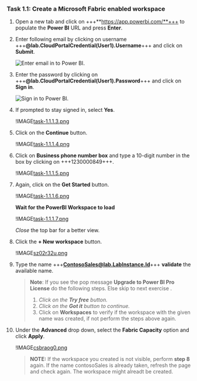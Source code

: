 ### Task 1.1: Create a Microsoft Fabric enabled workspace

1. Open a new tab and click on +++**https://app.powerbi.com/**+++ to populate the **Power BI** URL and press **Enter**.

2. Enter following email by clicking on username +++**@lab.CloudPortalCredential(User1).Username**+++ and click on **Submit**.

	![Enter email in to Power BI.](instructions240153/task-1.1.1.png)

3. Enter the password by clicking on +++**@lab.CloudPortalCredential(User1).Password**+++ and click on **Sign in**.

	![Sign in to Power BI.](instructions240153/task-1.1.1.2.png)

4. If prompted to stay signed in, select **Yes**.

	!IMAGE[task-1.1.1.3.png](instructions240153/task-1.1.1.3.png)

5. Click on the **Continue** button.

	!IMAGE[task-1.1.1.4.png](instructions240153/task-1.1.1.4.png)

6. Click on **Business phone number box** and type a 10-digit number in the box by clicking on +++1230000849+++. 

	!IMAGE[task-1.1.1.5.png](instructions240153/task-1.1.1.5.png)

7. Again, click on the **Get Started** button.

	!IMAGE[task-1.1.1.6.png](instructions240153/task-1.1.1.6.png)

	**Wait for the PowerBI Workspace to load**

	!IMAGE[task-1.1.1.7.png](instructions240153/task-1.1.1.7.png)

	*Close* the top bar for a better view.

8. Click the **+ New workspace** button.

	<!-- !IMAGE[euxmwptl.png](instructions249094/euxmwptl.png) -->

	!IMAGE[sz02r32u.png](instructions249094/sz02r32u.png)

9. Type the name +++**ContosoSales@lab.LabInstance.Id**+++ **validate** the available name.

	>**Note**:  If you see the pop message **Upgrade to Power BI Pro License** do the following steps. Else skip to next exercise .
	>1. *Click on the **Try free** button.*
	>2. *Click on the **Got it** button to continue.*
	>3. Click on **Workspaces** to verify if the workspace with the given name was created, if not perform the steps above again.

10. Under the **Advanced** drop down, select the **Fabric Capacity** option and click **Apply**.

	!IMAGE[csbraog0.png](instructions249094/csbraog0.png)

	>**NOTE:** If the workspace you created is not visible, perform **step 8** again.
	>If the name contosoSales is already taken, refresh the page and check again. The workspace might alreadt be created.
